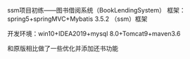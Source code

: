 ssm项目初练——图书借阅系统（BookLendingSystem）
框架：spring5+springMVC+Mybatis 3.5.2 （ssm）框架

开发环境：win10+IDEA2019+mysql 8.0+Tomcat9+maven3.6

和原版相比做了一些优化并添加还书功能
